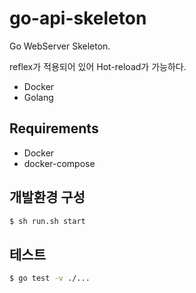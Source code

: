 # go-api-skeleton

Go WebServer Skeleton.

reflex가 적용되어 있어 Hot-reload가 가능하다.

- Docker
- Golang

## Requirements

- Docker
- docker-compose

## 개발환경 구성

``` bash
$ sh run.sh start
```

## 테스트

``` bash
$ go test -v ./...
```
